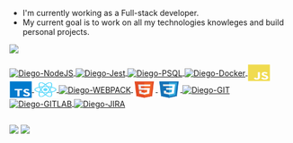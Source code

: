 - I'm currently working as a Full-stack developer.
- My current goal is to work on all my technologies knowleges and build personal projects.

<div align="left">
  <a href="https://github.com/sousadiego11">
  <img height="180em" src="https://github-readme-stats.vercel.app/api?username=sousadiego11&show_icons=true&theme=radical&include_all_commits=true&count_private=true"/>
</div>
  <div style="display: inline_block"><br>
    <img align="center" alt="Diego-NodeJS" height="30" width="40" src="https://cdn.jsdelivr.net/gh/devicons/devicon/icons/nodejs/nodejs-original.svg">
    <img align="center" alt="Diego-Jest" height="30" width="40" src="https://cdn.jsdelivr.net/gh/devicons/devicon/icons/jest/jest-plain.svg">
    <img align="center" alt="Diego-PSQL" height="30" width="40" src="https://cdn.jsdelivr.net/gh/devicons/devicon/icons/postgresql/postgresql-original.svg">
    <img align="center" alt="Diego-Docker" height="30" width="40" src="https://cdn.jsdelivr.net/gh/devicons/devicon/icons/docker/docker-plain-wordmark.svg">
    <img align="center" alt="Diego-Js" height="30" width="40" src="https://raw.githubusercontent.com/devicons/devicon/master/icons/javascript/javascript-plain.svg">
    <img align="center" alt="Diego-Ts" height="30" width="40" src="https://raw.githubusercontent.com/devicons/devicon/master/icons/typescript/typescript-plain.svg">
    <img align="center" alt="Diego-React" height="30" width="40" src="https://raw.githubusercontent.com/devicons/devicon/master/icons/react/react-original.svg">
    <img align="center" alt="Diego-WEBPACK" height="30" width="40" src="https://cdn.jsdelivr.net/gh/devicons/devicon/icons/webpack/webpack-original.svg">
    <img align="center" alt="Diego-HTML" height="30" width="40" src="https://raw.githubusercontent.com/devicons/devicon/master/icons/html5/html5-original.svg">
    <img align="center" alt="Diego-CSS" height="30" width="40" src="https://raw.githubusercontent.com/devicons/devicon/master/icons/css3/css3-original.svg">
    <img align="center" alt="Diego-GIT" height="30" width="40" src="https://cdn.jsdelivr.net/gh/devicons/devicon/icons/git/git-original.svg">
    <img align="center" alt="Diego-GITLAB" height="30" width="40" src="https://cdn.jsdelivr.net/gh/devicons/devicon/icons/gitlab/gitlab-original.svg">
    <img align="center" alt="Diego-JIRA" height="30" width="40" src="https://cdn.jsdelivr.net/gh/devicons/devicon/icons/jira/jira-original.svg">
</div>
  
  ##
 
<div> 
  <a href="https://instagram.com/fs.diego" target="_blank"><img src="https://img.shields.io/badge/-Instagram-%23E4405F?style=for-the-badge&logo=instagram&logoColor=white" target="_blank"></a>
  <a href="https://www.linkedin.com/in/sousadiego11/" target="_blank"><img src="https://img.shields.io/badge/-LinkedIn-%230077B5?style=for-the-badge&logo=linkedin&logoColor=white" target="_blank"></a> 

</div>
